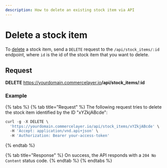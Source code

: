 ```yaml
---
description: How to delete an existing stock item via API
---
```


# Delete a stock item

To <a href="https://docs.commercelayer.io/developers/deleting-resources" target="_blank">delete</a> a stock item, send a `DELETE` request to the `/api/stock_items/:id` endpoint, where `id` is the id of the stock item that you want to delete.

## Request

**DELETE** https://yourdomain.commercelayer.io<b>/api/stock_items/:id</b>

### Example

{% tabs %}
{% tab title="Request" %}
The following request tries to delete the stock item identified by the ID "xYZkjABcde":

```javascript
curl -g -X DELETE \
  'https://yourdomain.commercelayer.io/api/stock_items/xYZkjABcde' \
  -H 'Accept: application/vnd.api+json' \
  -H 'Authorization: Bearer your-access-token'
```
{% endtab %}

{% tab title="Response" %}
On success, the API responds with a `204 No Content` status code.
{% endtab %}
{% endtabs %}

